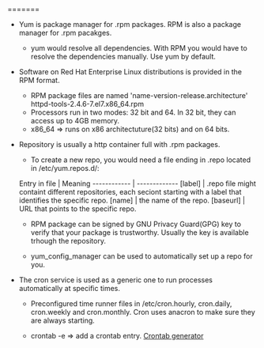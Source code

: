 =======
- Yum is package manager for .rpm packages. RPM is also a package manager for .rpm pacakges.
  *  yum would resolve all dependencies. With RPM you would have to resolve the dependencies manually. Use yum by default.
     
- Software on Red Hat Enterprise Linux distributions is provided in the RPM format.
  *  RPM package files are named 'name-version-release.architecture' httpd-tools-2.4.6-7.el7.x86_64.rpm
  *  Processors run in two modes: 32 bit and 64. In 32 bit, they can access up to 4GB memory.
  *  x86_64 => runs on x86 architectuture(32 bits) and on 64 bits.


- Repository is usually a http container full with .rpm packages. 
  *  To create a new repo, you would need a file ending in .repo located in /etc/yum.repos.d/:
  
  Entry in file | Meaning
------------ | -------------
[label] | .repo file might containt different repositories, each seciont starting with a label that identifies the specific repo.
[name] | the name of the repo.
[baseurl] | URL that points to the specific repo.
      
  * RPM package can be signed by GNU Privacy Guard(GPG) key to verify that your package is trustworthy. Usually the key is available trhough the repository.
  
  * yum_config_manager can be used to automatically set up a repo for you.  
  

- The cron service is used as a generic one to run processes automatically at specific times.

  * Preconfigured time runner files in /etc/cron.hourly, cron.daily, cron.weekly and cron.monthly. Cron uses anacron to make sure they are always starting.
  
  * crontab -e => add a crontab entry. 
  [Crontab generator](http://crontab-generator.org/)



